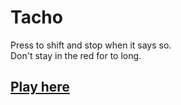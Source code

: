 # Tacho

Press to shift and stop when it says so.<br>
Don't stay in the red for to long.


## [Play here](https://therealvincentio.github.io/Tacho/)
